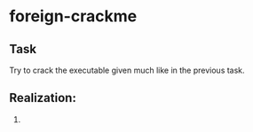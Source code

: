 # foreign-crackme

## Task
Try to crack the executable given much like in the previous task.

## Realization:
1.
